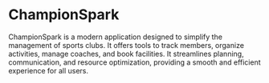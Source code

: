 # ChampionSpark
ChampionSpark is a modern application designed to simplify the management of sports clubs. It offers tools to track members, organize activities, manage coaches, and book facilities. It streamlines planning, communication, and resource optimization, providing a smooth and efficient experience for all users.

